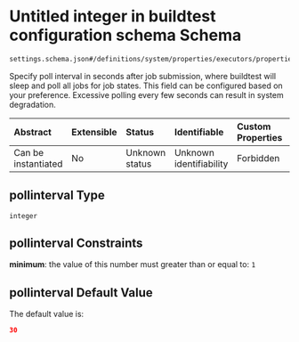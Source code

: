 # Untitled integer in buildtest configuration schema Schema

```txt
settings.schema.json#/definitions/system/properties/executors/properties/defaults/properties/pollinterval
```

Specify poll interval in seconds after job submission, where buildtest will sleep and poll all jobs for job states. This field can be configured based on your preference. Excessive polling every few seconds can result in system degradation.

| Abstract            | Extensible | Status         | Identifiable            | Custom Properties | Additional Properties | Access Restrictions | Defined In                                                                   |
| :------------------ | :--------- | :------------- | :---------------------- | :---------------- | :-------------------- | :------------------ | :--------------------------------------------------------------------------- |
| Can be instantiated | No         | Unknown status | Unknown identifiability | Forbidden         | Allowed               | none                | [settings.schema.json\*](../out/settings.schema.json "open original schema") |

## pollinterval Type

`integer`

## pollinterval Constraints

**minimum**: the value of this number must greater than or equal to: `1`

## pollinterval Default Value

The default value is:

```json
30
```
